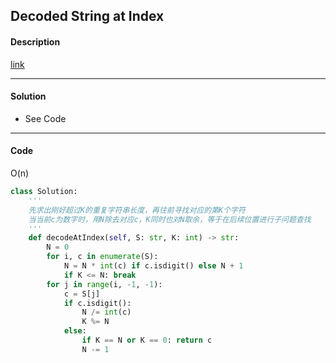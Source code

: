 ## Decoded String at Index

#### Description

[link](https://leetcode.com/problems/decoded-string-at-index/)

---

#### Solution

- See Code

---

#### Code

O(n)

```python
class Solution:
    '''
    先求出刚好超过K的重复字符串长度，再往前寻找对应的第K个字符
    当当前c为数字时，用N除去对应c，K同时也对N取余，等于在后续位置进行子问题查找
    '''
    def decodeAtIndex(self, S: str, K: int) -> str:
        N = 0
        for i, c in enumerate(S):
            N = N * int(c) if c.isdigit() else N + 1
            if K <= N: break
        for j in range(i, -1, -1):
            c = S[j]
            if c.isdigit():
                N /= int(c)
                K %= N
            else:
                if K == N or K == 0: return c
                N -= 1
```